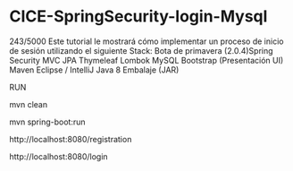 # CICE-SpringSecurity-login-Mysql
 243/5000 Este tutorial le mostrará cómo implementar un proceso de inicio de sesión utilizando el siguiente Stack:  Bota de primavera (2.0.4)Spring Security MVC JPA Thymeleaf Lombok MySQL Bootstrap (Presentación UI) Maven Eclipse / IntelliJ Java 8 Embalaje (JAR)


RUN

mvn clean

mvn spring-boot:run

http://localhost:8080/registration

http://localhost:8080/login
